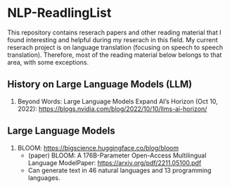 # NLP-ReadlingList

This repository contains reserach papers and other reading material that I found interesting and helpful during my reserach in this field. My current reserach project is on language translation (focusing on speech to speech translation). Therefore, most of the reading material below belongs to that area, with some exceptions.

## History on Large Language Models (LLM)
1. Beyond Words: Large Language Models Expand AI’s Horizon (Oct 10, 2022): https://blogs.nvidia.com/blog/2022/10/10/llms-ai-horizon/ 

## Large Language Models 
1. BLOOM: https://bigscience.huggingface.co/blog/bloom
   - (paper) BLOOM: A 176B-Parameter Open-Access Multilingual Language ModelPaper: https://arxiv.org/pdf/2211.05100.pdf
   - Can generate text in 46 natural languages and 13 programming languages.
